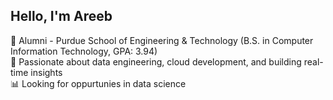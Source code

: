 ## Hello, I'm Areeb 

🚀 Alumni - Purdue School of Engineering & Technology (B.S. in Computer Information Technology, GPA: 3.94)<br>
🧠 Passionate about data engineering, cloud development, and building real-time insights<br>
📊 Looking for oppurtunies in data science
